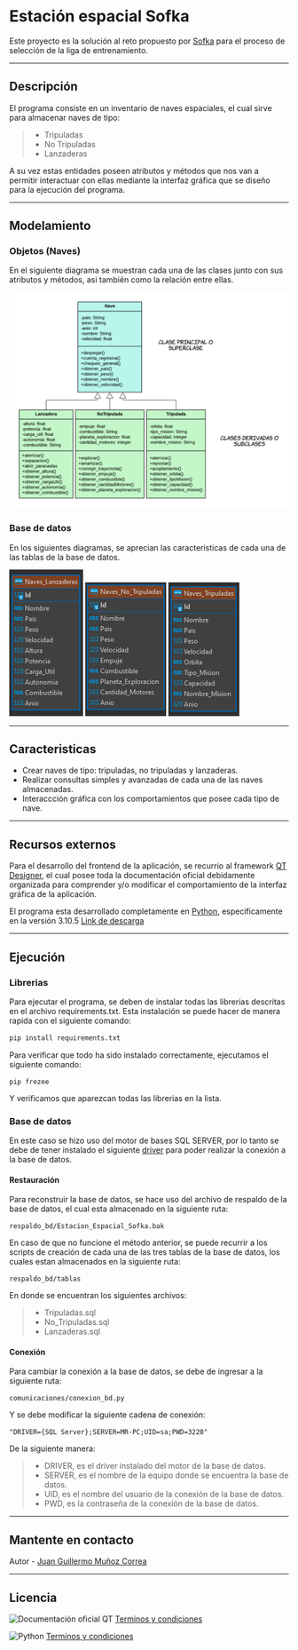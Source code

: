 # Estación espacial Sofka

Este proyecto es la solución al reto propuesto por [Sofka](https://www.sofka.com.co/ "Sofka") para el proceso de selección de la liga de entrenamiento.

---

## Descripción

El programa consiste en un inventario de naves espaciales, el cual sirve para almacenar naves de tipo:

> - Tripuladas
> - No Tripuladas
> - Lanzaderas

A su vez estas entidades poseen atributos y métodos que nos van a permitir interactuar con ellas mediante la interfaz gráfica que se diseño para la ejecución del programa.

---

## Modelamiento

### Objetos (Naves)

En el siguiente diagrama se muestran cada una de las clases junto con sus atributos y métodos, asi también como la relación entre ellas.

![Diagrama UML](/recursos/Naves-POO.png)

### Base de datos

En los siguientes diagramas, se aprecian las caracteristicas de cada una de las tablas de la base de datos.

![Diagrama DER lanzaderas](/recursos/DER_lanzaderas.png)
![Diagrama DER No Tripuladas](/recursos/DER_no_tripuladas.png)
![Diagrama DER Tripuladas](/recursos/DER_tripuladas.png)

---

## Caracteristicas

- Crear naves de tipo: tripuladas, no tripuladas y lanzaderas.
- Realizar consultas simples y avanzadas de cada una de las naves almacenadas.
- Interaccción gráfica con los comportamientos que posee cada tipo de nave.

---

## Recursos externos

Para el desarrollo del frontend de la aplicación, se recurrio al framework [QT Designer](https://doc.qt.io/all-topics.html "QT Designer"), el cual posee toda la documentación oficial debidamente organizada para comprender y/o modificar el comportamiento de la interfaz gráfica de la aplicación.

El programa esta desarrollado completamente en [Python](https://www.python.org/ "Python"), especificamente en la versión 3.10.5 [Link de descarga](https://www.python.org/downloads/ "Link de descarga")

---

## Ejecución

### Librerias

Para ejecutar el programa, se deben de instalar todas las librerias descritas en el archivo requirements.txt. Esta instalación se puede hacer de manera rapida con el siguiente comando:

```bash
pip install requirements.txt
```

Para verificar que todo ha sido instalado correctamente, ejecutamos el siguiente comando:

```
pip frezee
```

Y verificamos que aparezcan todas las librerias en la lista.

### Base de datos

En este caso se hizo uso del motor de bases SQL SERVER, por lo tanto se debe de tener instalado el siguiente [driver](https://docs.microsoft.com/en-us/sql/connect/odbc/download-odbc-driver-for-sql-server?view=sql-server-ver16 "driver") para poder realizar la conexión a la base de datos.

#### Restauración

Para reconstruir la base de datos, se hace uso del archivo de respaldo de la base de datos, el cual esta almacenado en la siguiente ruta:

```
respaldo_bd/Estacion_Espacial_Sofka.bak
```

En caso de que no funcione el método anterior, se puede recurrir a los scripts de creación de cada una de las tres tablas de la base de datos, los cuales estan almacenados en la siguiente ruta:

```
respaldo_bd/tablas
```

En donde se encuentran los siguientes archivos:

> - Tripuladas.sql
> - No_Tripuladas.sql
> - Lanzaderas.sql

#### Conexión

Para cambiar la conexión a la base de datos, se debe de ingresar a la siguiente ruta:

```
comunicaciones/conexion_bd.py
```

Y se debe modificar la siguiente cadena de conexión:

```
"DRIVER={SQL Server};SERVER=MR-PC;UID=sa;PWD=3220"
```

De la siguiente manera:

> - DRIVER, es el driver instalado del motor de la base de datos.
> - SERVER, es el nombre de la equipo donde se encuentra la base de datos.
> - UID, es el nombre del usuario de la conexión de la base de datos.
> - PWD, es la contraseña de la conexión de la base de datos.

---

## Mantente en contacto

Autor - [Juan Guillermo Muñoz Correa](www.linkedin.com/in/juan-guillermo-muñoz-correa-95b817128)

---

## Licencia

![Documentación oficial QT](https://doc.qt.io/style/qt-logo-documentation.svg) [Terminos y condiciones](https://www.qt.io/terms-conditions/ "Terminos y condiciones")

![Python](https://www.python.org/static/img/python-logo.png "Python") [Terminos y condiciones](https://docs.python.org/3/license.html "Terminos y condiciones")
